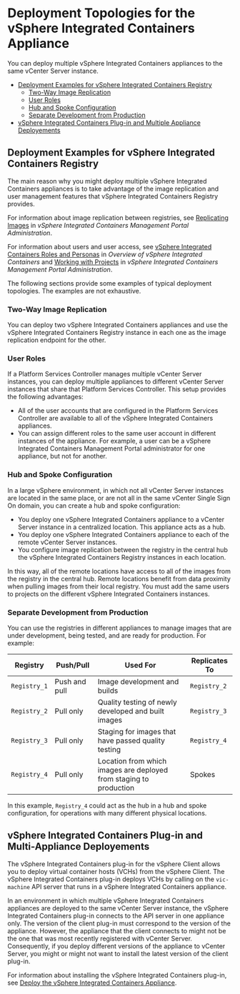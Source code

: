 # Deployment Topologies for the vSphere Integrated Containers Appliance #

You can deploy multiple vSphere Integrated Containers appliances to the same vCenter Server instance. 

- [Deployment Examples for vSphere Integrated Containers Registry](#examples)
  - [Two-Way Image Replication](#replication) 
  - [User Roles](#roles)
  - [Hub and Spoke Configuration](#hub)
  - [Separate Development from Production](#dev-prod)
- [vSphere Integrated Containers Plug-in and Multiple Appliance Deployements](#client) 

## Deployment Examples for vSphere Integrated Containers Registry <a id="examples"></a>

The main reason why you might deploy multiple vSphere Integrated Containers appliances is to take advantage of the image replication and user management features that vSphere Integrated Containers Registry provides.

For information about image replication between registries, see [Replicating Images](../vic_cloud_admin/replicating_images.md) in *vSphere Integrated Containers Management Portal Administration*.

For information about users and user access, see [vSphere Integrated Containers Roles and Personas](../vic_overview/roles_and_personas.md)  in *Overview of vSphere Integrated Containers* and [Working with Projects](../vic_cloud_admin/working_with_projects.md) in *vSphere Integrated Containers Management Portal Administration*.

The following sections provide some examples of typical deployment topologies. The examples are not exhaustive. 

### Two-Way Image Replication <a id="replication"></a>

You can deploy two vSphere Integrated Containers appliances and use the vSphere Integrated Containers Registry instance in each one as the image replication endpoint for the other. 

### User Roles <a id="roles"></a>

If a Platform Services Controller manages multiple vCenter Server instances, you can deploy multiple appliances to different vCenter Server instances that share that Platform Services Controller. This setup provides the following advantages:

- All of the user accounts that are configured in the Platform Services Controller are available to all of the vSphere Integrated Containers appliances. 
- You can assign different roles to the same user account in different instances of the appliance. For example, a user can be a vSphere Integrated Containers Management Portal administrator for one appliance, but not for another.

### Hub and Spoke Configuration <a id="hub"></a>

In a large vSphere environment, in which not all vCenter Server instances are located in the same place, or are not all in the same vCenter Single Sign On domain, you can create a hub and spoke configuration: 

- You deploy one vSphere Integrated Containers appliance to a vCenter Server instance in a centralized location. This appliance acts as a hub. 
- You deploy one vSphere Integrated Containers appliance to each of the remote vCenter Server instances.
- You configure image replication between the registry in the central hub the vSphere Integrated Containers Registry instances in each location.

In this way, all of the remote locations have access to all of the images from the registry in the central hub. Remote locations benefit from data proximity when pulling images from their local registry. You must add the same users to projects on the different vSphere Integrated Containers instances.

### Separate Development from Production <a id="dev-prod"></a>

You can use the registries in different appliances to manage images that are under development, being tested, and are ready for production. For example:

|**Registry**|**Push/Pull**|**Used For**|**Replicates To**|
|---|---|---|---|
|`Registry_1`|Push and pull|Image development and builds|`Registry_2`|
|`Registry_2`|Pull only|Quality testing of newly developed and built images|`Registry_3`|
|`Registry_3`|Pull only|Staging for images that have passed quality testing|`Registry_4`|
|`Registry_4`|Pull only|Location from which images are deployed from staging to production|Spokes|

In this example, `Registry_4` could act as the hub in a hub and spoke configuration, for operations with many different physical locations.

## vSphere Integrated Containers Plug-in and Multi-Appliance Deployements <a id="client"></a>

The vSphere Integrated Containers plug-in for the vSphere Client allows you to deploy virtual container hosts (VCHs) from the vSphere Client. The vSphere Integrated Containers plug-in deploys VCHs by calling on the `vic-machine` API server that runs in a vSphere Integrated Containers appliance.

In an environment in which multiple vSphere Integrated Containers appliances are deployed to the same vCenter Server instance, the vSphere Integrated Containers plug-in connects to the API server in one appliance only. The version of the client plug-in must correspond to the version of the appliance. However, the appliance that the client connects to might not be the one that was most recently registered with vCenter Server. Consequently, if you deploy different versions of the appliance to vCenter Server, you might or might not want to install the latest version of the client plug-in. 

For information about installing the vSphere Integrated Containers plug-in, see [Deploy the vSphere Integrated Containers Appliance](../vic_vsphere_admin/deploy_vic_appliance.md).